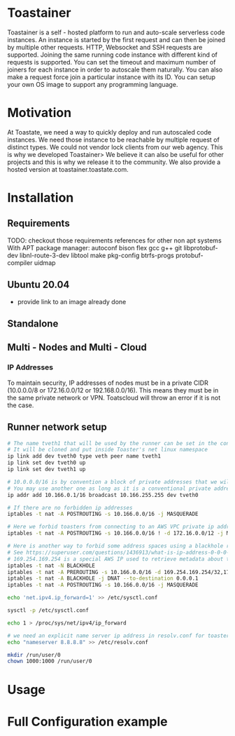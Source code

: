 # Toastainer

Toastainer is a self - hosted platform to run and auto-scale serverless code instances. An instance is started by the first request and can then be joined by multiple other requests. HTTP, Websocket and SSH requests are supported. Joining the same running code instance with different kind of requests is supported. You can set the timeout and maximum number of joiners for each instance in order to autoscale them naturally. You can also make a request force join a particular instance with its ID. You can setup your own OS image to support any programming language.

# Motivation

At Toastate, we need a way to quickly deploy and run autoscaled code instances. We need those instance to be reachable by multiple request of distinct types. We could not vendor lock clients from our web agency. This is why we developed Toastainer> We believe it can also be useful for other projects and this is why we release it to the community. We also provide a hosted version at toastainer.toastate.com.

# Installation

## Requirements

TODO: checkout those requirements references for other non apt systems
With APT package manager: autoconf bison flex gcc g++ git libprotobuf-dev libnl-route-3-dev libtool make pkg-config btrfs-progs protobuf-compiler uidmap

## Ubuntu 20.04

- provide link to an image already done

## Standalone

## Multi - Nodes and Multi - Cloud

### IP Addresses

To maintain security, IP addresses of nodes must be in a private CIDR (10.0.0.0/8 or 172.16.0.0/12 or 192.168.0.0/16). This means they must be in the same private network or VPN. Toatscloud will throw an error if it is not the case.

## Runner network setup

```bash
# The name tveth1 that will be used by the runner can be set in the configuration file
# It will be cloned and put inside Toaster's net linux namespace
ip link add dev tveth0 type veth peer name tveth1
ip link set dev tveth0 up
ip link set dev tveth1 up

# 10.0.0.0/16 is by convention a block of private addresses that we will use to attribute ip addresses to Toasters
# You may use another one as long as it is a conventional private address space as defined in http://www.faqs.org/rfcs/rfc1918.html
ip addr add 10.166.0.1/16 broadcast 10.166.255.255 dev tveth0

# If there are no forbidden ip addresses
iptables -t nat -A POSTROUTING -s 10.166.0.0/16 -j MASQUERADE

# Here we forbid toasters from connecting to an AWS VPC private ip addresses
iptables -t nat -A POSTROUTING -s 10.166.0.0/16 ! -d 172.16.0.0/12 -j MASQUERADE

# Here is another way to forbid some address spaces using a blackhole redirection
# See https://superuser.com/questions/1436913/what-is-ip-address-0-0-0-1-for-and-how-to-use-it/1436941 for address 0.0.0.1
# 169.254.169.254 is a special AWS IP used to retrieve metadata about the current EC2 instance
iptables -t nat -N BLACKHOLE
iptables -t nat -A PREROUTING -s 10.166.0.0/16 -d 169.254.169.254/32,172.16.0.0/12,10.0.0.0/8,192.168.0.0/16,$LOCAL_SERVER_IP/32 -j BLACKHOLE -j BLACKHOLE
iptables -t nat -A BLACKHOLE -j DNAT --to-destination 0.0.0.1
iptables -t nat -A POSTROUTING -s 10.166.0.0/16 -j MASQUERADE

echo 'net.ipv4.ip_forward=1' >> /etc/sysctl.conf

sysctl -p /etc/sysctl.conf

echo 1 > /proc/sys/net/ipv4/ip_forward

# we need an explicit name server ip address in resolv.conf for toasters to have access to internet
echo "nameserver 8.8.8.8" >> /etc/resolv.conf

mkdir /run/user/0
chown 1000:1000 /run/user/0
```

# Usage

# Full Configuration example